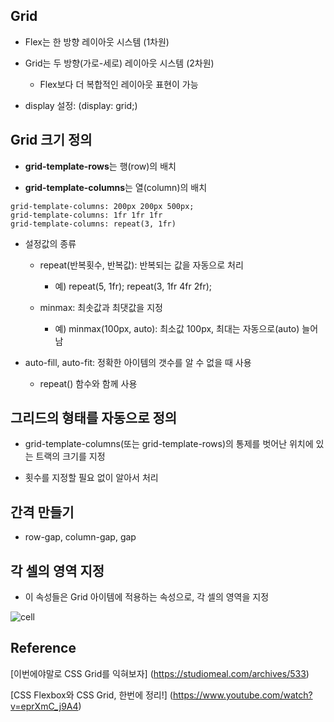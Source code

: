 ## Grid

- Flex는 한 방향 레이아웃 시스템 (1차원)

- Grid는 두 방향(가로-세로) 레이아웃 시스템 (2차원)

  - Flex보다 더 복합적인 레이아웃 표현이 가능

- display 설정: (display: grid;)

## Grid 크기 정의

- **grid-template-rows**는 행(row)의 배치

- **grid-template-columns**는 열(column)의 배치

```
grid-template-columns: 200px 200px 500px;
grid-template-columns: 1fr 1fr 1fr
grid-template-columns: repeat(3, 1fr)
```

- 설정값의 종류

  - repeat(반복횟수, 반복값): 반복되는 값을 자동으로 처리

    - 예) repeat(5, 1fr); repeat(3, 1fr 4fr 2fr);

  - minmax: 최솟값과 최댓값을 지정

    - 예) minmax(100px, auto): 최소값 100px, 최대는 자동으로(auto) 늘어남

- auto-fill, auto-fit: 정확한 아이템의 갯수를 알 수 없을 때 사용

  - repeat() 함수와 함께 사용

## 그리드의 형태를 자동으로 정의

- grid-template-columns(또는 grid-template-rows)의 통제를 벗어난 위치에 있는 트랙의 크기를 지정

- 횟수를 지정할 필요 없이 알아서 처리

## 간격 만들기

- row-gap, column-gap, gap

## 각 셀의 영역 지정

- 이 속성들은 Grid 아이템에 적용하는 속성으로, 각 셀의 영역을 지정

![cell](https://studiomeal.com/wp-content/uploads/2020/01/07-2.jpg)

## Reference

[이번에야말로 CSS Grid를 익혀보자] (https://studiomeal.com/archives/533)

[CSS Flexbox와 CSS Grid, 한번에 정리!] (https://www.youtube.com/watch?v=eprXmC_j9A4)

